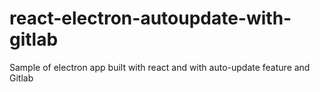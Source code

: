 # react-electron-autoupdate-with-gitlab
Sample of electron app built with react and with auto-update feature and Gitlab
